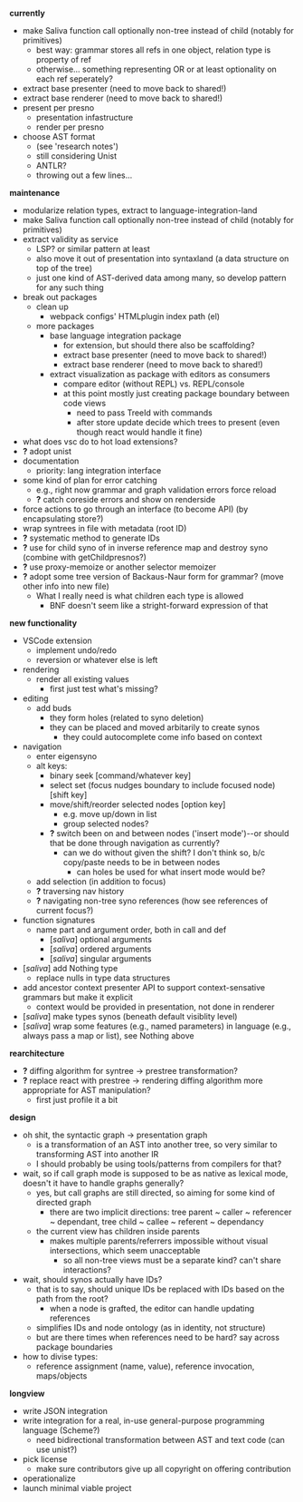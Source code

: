 **currently**
* make Saliva function call optionally non-tree instead of child (notably for primitives)
  * best way: grammar stores all refs in one object, relation type is property of ref
  * otherwise... something representing OR or at least optionality on each ref seperately?
* extract base presenter (need to move back to shared!)
* extract base renderer (need to move back to shared!)
* present per presno
  * presentation infastructure
  * render per presno
* choose AST format
  * (see 'research notes')
  * still considering Unist
  * ANTLR?
  * throwing out a few lines...

**maintenance**
* modularize relation types, extract to language-integration-land
* make Saliva function call optionally non-tree instead of child (notably for primitives)
* extract validity as service
  * LSP? or similar pattern at least
  * also move it out of presentation into syntaxland (a data structure on top of the tree)
  * just one kind of AST-derived data among many, so develop pattern for any such thing
* break out packages
  * clean up
    * webpack configs' HTMLplugin index path (el)
  * more packages
    * base language integration package
      * for extension, but should there also be scaffolding?
      * extract base presenter (need to move back to shared!)
      * extract base renderer (need to move back to shared!)
    * extract visualization as package with editors as consumers
      * compare editor (without REPL) vs. REPL/console
      * at this point mostly just creating package boundary between code views
        * need to pass TreeId with commands
        * after store update decide which trees to present (even though react would handle it fine)
* what does vsc do to hot load extensions?
* **?** adopt unist
* documentation
  * priority: lang integration interface
* some kind of plan for error catching
  * e.g., right now grammar and graph validation errors force reload
  * **?** catch coreside errors and show on renderside
* force actions to go through an interface (to become API) (by encapsulating store?)
* wrap syntrees in file with metadata (root ID)
* **?** systematic method to generate IDs
* **?** use for child syno of in inverse reference map and destroy syno (combine with getChildpresnos?)
* **?** use proxy-memoize or another selector memoizer
* **?** adopt some tree version of Backaus-Naur form for grammar? (move other info into new file)
  * What I really need is what children each type is allowed
    * BNF doesn't seem like a stright-forward expression of that

**new functionality**
* VSCode extension
  * implement undo/redo
  * reversion or whatever else is left
* rendering
  * render all existing values
    * first just test what's missing?
* editing
  * add buds
    * they form holes (related to syno deletion)
    * they can be placed and moved arbitarily to create synos
      * they could autocomplete come info based on context
* navigation
  * enter eigensyno
  * alt keys:
    * binary seek [command/whatever key]
    * select set (focus nudges boundary to include focused node) [shift key]
    * move/shift/reorder selected nodes [option key]
      * e.g. move up/down in list
      * group selected nodes?
    * **?** switch been on and between nodes ('insert mode')--or should that be done through navigation as currently?
      * can we do without given the shift? I don't think so, b/c copy/paste needs to be in between nodes
        * can holes be used for what insert mode would be?
  * add selection (in addition to focus)
  * **?** traversing nav history
  * **?** navigating non-tree syno references (how see references of current focus?)
* function signatures
  * name part and argument order, both in call and def
    * [_saliva_] optional arguments
    * [_saliva_] ordered arguments
    * [_saliva_] singular arguments
* [_saliva_] add Nothing type
  * replace nulls in type data structures
* add ancestor context presenter API to support context-sensative grammars but make it explicit
  * context would be provided in presentation, not done in renderer
* [_saliva_] make types synos (beneath default visiblity level)
* [_saliva_] wrap some features (e.g., named parameters) in language (e.g., always pass a map or list), see Nothing above

**rearchitecture**
* **?** diffing algorithm for syntree -> prestree transformation?
* **?** replace react with prestree -> rendering diffing algorithm more appropriate for AST manipulation?
  * first just profile it a bit

**design**
* oh shit, the syntactic graph -> presentation graph
  * is a transformation of an AST into another tree, so very similar to transforming AST into another IR
  * I should probably be using tools/patterns from compilers for that?
* wait, so if call graph mode is supposed to be as native as lexical mode, doesn't it have to handle graphs generally?
  * yes, but call graphs are still directed, so aiming for some kind of directed graph
    * there are two implicit directions: tree parent ~ caller ~ referencer ~ dependant, tree child ~ callee ~ referent ~ dependancy
  * the current view has children inside parents
    * makes multiple parents/referrers impossible without visual intersections, which seem unacceptable
      * so all non-tree views must be a separate kind? can't share interactions?
* wait, should synos actually have IDs?
  * that is to say, should unique IDs be replaced with IDs based on the path from the root?
    * when a node is grafted, the editor can handle updating references
  * simplifies IDs and node ontology (as in identity, not structure)
  * but are there times when references need to be hard? say across package boundaries
* how to divise types:
  * reference assignment (name, value), reference invocation, maps/objects

**longview**
* write JSON integration
* write integration for a real, in-use general-purpose programming language (Scheme?)
  * need bidirectional transformation between AST and text code (can use unist?)
* pick license
  * make sure contributors give up all copyright on offering contribution
* operationalize
* launch minimal viable project
